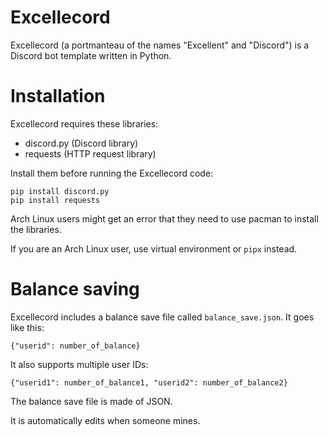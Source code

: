 # Excellecord
Excellecord (a portmanteau of the names "Excellent" and "Discord") is a Discord bot template written in Python.

# Installation
Excellecord requires these libraries:
- discord.py (Discord library)
- requests (HTTP request library)

Install them before running the Excellecord code:
```
pip install discord.py
pip install requests
```
Arch Linux users might get an error that they need to use pacman to install the libraries.

If you are an Arch Linux user, use virtual environment or `pipx` instead.

# Balance saving
Excellecord includes a balance save file called `balance_save.json`. It goes like this:
```
{"userid": number_of_balance}
```
It also supports multiple user IDs:
```
{"userid1": number_of_balance1, "userid2": number_of_balance2}
```
The balance save file is made of JSON.

It is automatically edits when someone mines.

